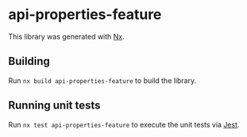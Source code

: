 # api-properties-feature

This library was generated with [Nx](https://nx.dev).

## Building

Run `nx build api-properties-feature` to build the library.

## Running unit tests

Run `nx test api-properties-feature` to execute the unit tests via [Jest](https://jestjs.io).
